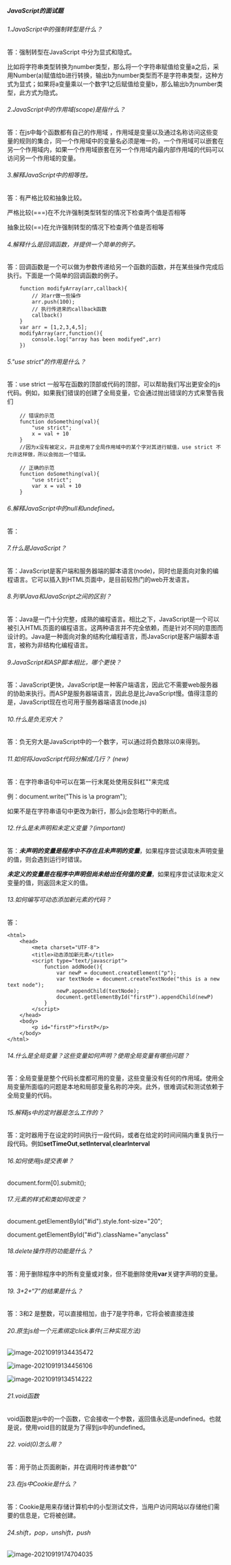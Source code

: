 ##### JavaScript的面试题

###### 1.JavaScript中的强制转型是什么？

答：强制转型在JavaScript 中分为显式和隐式。

比如将字符串类型转换为number类型，那么将一个字符串赋值给变量a之后，采用Number(a)赋值给b进行转换，输出b为number类型而不是字符串类型，这种方式为显式；如果将a变量乘以一个数字1之后赋值给变量b，那么输出b为number类型，此方式为隐式。

###### 2.JavaScript中的作用域(scope)是指什么？

答：在js中每个函数都有自己的作用域 ，作用域是变量以及通过名称访问这些变量的规则的集合，同一个作用域中的变量名必须是唯一的，一个作用域可以嵌套在另一个作用域内，如果一个作用域嵌套在另一个作用域内最内部作用域的代码可以访问另一个作用域的变量。

###### 3.解释JavaScript中的相等性。

答：有严格比较和抽象比较。

严格比较(===)在不允许强制类型转型的情况下检查两个值是否相等

抽象比较(==)在允许强制转型的情况下检查两个值是否相等

###### 4.解释什么是回调函数，并提供一个简单的例子。

答：回调函数是一个可以做为参数传递给另一个函数的函数，并在某些操作完成后执行。下面是一个简单的回调函数的例子。

```
	function modifyArray(arr,callback){
        // 对arr做一些操作
        arr.push(100);
        // 执行传进来的callback函数
        callback()
    }
    var arr = [1,2,3,4,5];
    modifyArray(arr,function(){
        console.log("array has been modifyed",arr)
    })
```

###### 5."use strict"的作用是什么？

答：use strict 一般写在函数的顶部或代码的顶部，可以帮助我们写出更安全的js代码。例如，如果我们错误的创建了全局变量，它会通过抛出错误的方式来警告我们

```
	// 错误的示范
    function doSomething(val){
        "use strict";
        x = val + 10
    }
    //因为x没有被定义，并且使用了全局作用域中的某个字对其进行赋值，use strict 不允许这样做，所以会抛出一个错误。
```

```
	// 正确的示范
    function doSomething(val){
        "use strict";
        var x = val + 10
    }
```

######  6.解释JavaScript中的null和undefined。

答：

###### 7.什么是JavaScript？

答：JavaScript是客户端和服务器端的脚本语言(node)，同时也是面向对象的编程语言。它可以插入到HTML页面中，是目前较热门的web开发语言。

###### 8.列举Java和JavaScript之间的区别？

答：Java是一门十分完整，成熟的编程语言。相比之下，JavaScript是一个可以被引入HTML页面的编程语言。这两种语言并不完全依赖，而是针对不同的意图而设计的。Java是一种面向对象的结构化编程语言，而JavaScript是客户端脚本语言，被称为非结构化编程语言。

###### 9.JavaScript和ASP脚本相比，哪个更快？

答：JavaScript更快，JavaScript是一种客户端语言，因此它不需要web服务器的协助来执行。而ASP是服务器端语言，因此总是比JavaScript慢。值得注意的是，JavaScript现在也可用于服务器端语言(node.js)

###### 10.什么是负无穷大？

答：负无穷大是JavaScript中的一个数字，可以通过将负数除以0来得到。

###### 11.如何将JavaScript代码分解成几行？ (new)

答：在字符串语句中可以在第一行末尾处使用反斜杠"\"来完成

例：document.write("This is \a program");

如果不是在字符串语句中更改为新行，那么js会忽略行中的断点。

###### 12.什么是未声明和未定义变量？(important)

答：***未声明的变量是程序中不存在且未声明的变量***，如果程序尝试读取未声明变量的值，则会遇到运行时错误。

***未定义的变量是在程序中声明但尚未给出任何值的变量***，如果程序尝试读取未定义变量的值，则返回未定义的值。

###### 13.如何编写可*动态添加新元素*的代码？

答：

```
<html>
    <head>
        <meta charset="UTF-8">
        <title>动态添加新元素</title>
        <script type="text/javascript">
            function addNode(){
                var newP = document.createElement("p");
                var textNode = document.createTextNode("this is a new text node");
                newP.appendChild(textNode);
                document.getElementById("firstP").appendChild(newP)
            }
        </script>
    </head>
    <body>
        <p id="firstP">firstP</p>
    </body>
</html>
```

###### 14.什么是全局变量？这些变量如何声明？使用全局变量有哪些问题？

答：全局变量是整个代码长度都可用的变量，这些变量没有任何的作用域。使用全局变量所面临的问题是本地和局部变量名称的冲突。此外，很难调试和测试依赖于全局变量的代码。

###### 15.解释js中的定时器是怎么工作的？

答：定时器用于在设定的时间执行一段代码，或者在给定的时间间隔内重复执行一段代码。例如**setTimeOut**,**setInterval**,**clearInterval**

###### 16.如何使用js提交表单？

document.form[0].submit();

###### 17.元素的样式和类如何改变？

document.getElementById("#id").style.font-size="20";

document.getElementById("#id").className="anyclass"

###### 18.delete操作符的功能是什么？

答：用于删除程序中的所有变量或对象，但不能删除使用**var**关键字声明的变量。

###### 19.  3+2+“7”的结果是什么？

答：3和2 是整数，可以直接相加，由于7是字符串，它将会被直接连接

###### 20.原生js给一个元素绑定click事件(三种实现方法)

![image-20210919134435472](C:\Users\lzm\AppData\Roaming\Typora\typora-user-images\image-20210919134435472.png)

![image-20210919134456106](C:\Users\lzm\AppData\Roaming\Typora\typora-user-images\image-20210919134456106.png)

![image-20210919134514222](C:\Users\lzm\AppData\Roaming\Typora\typora-user-images\image-20210919134514222.png)

###### 21.void函数

void函数是js中的一个函数，它会接收一个参数，返回值永远是undefined。也就是说，使用void目的就是为了得到js中的undefined。

###### 22. void(0)怎么用？

答：用于防止页面刷新，并在调用时传递参数"0"

###### 23.在js中Cookie是什么？

答：Cookie是用来存储计算机中的小型测试文件，当用户访问网站以存储他们需要的信息是，它将被创建。

###### 24.shift，pop，unshift，push

![image-20210919174704035](C:\Users\lzm\AppData\Roaming\Typora\typora-user-images\image-20210919174704035.png)















